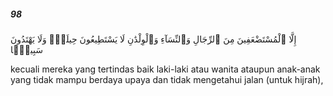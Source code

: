 ##### 98

<span class="ayah">إِلَّا ٱلْمُسْتَضْعَفِينَ مِنَ ٱلرِّجَالِ وَٱلنِّسَآءِ وَٱلْوِلْدَٰنِ لَا يَسْتَطِيعُونَ حِيلَةًۭ وَلَا يَهْتَدُونَ سَبِيلًۭا</span>

<span class="ayah_translation">kecuali mereka yang tertindas baik laki-laki atau wanita ataupun anak-anak yang tidak mampu berdaya upaya dan tidak mengetahui jalan (untuk hijrah),</span>
